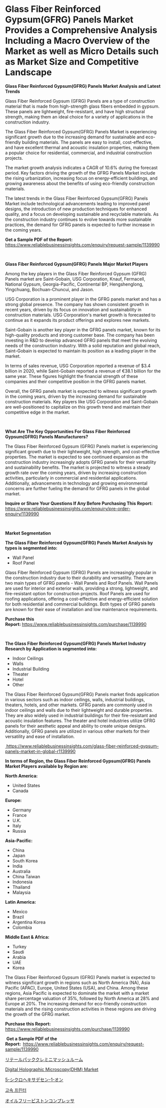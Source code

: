<p><h1>Glass Fiber Reinforced Gypsum(GFRG) Panels Market Provides a Comprehensive Analysis Including a Macro Overview of the Market as well as Micro Details such as Market Size and Competitive Landscape</h1></p><p><strong>Glass Fiber Reinforced Gypsum(GFRG) Panels Market Analysis and Latest Trends</strong></p>
<p><p>Glass Fiber Reinforced Gypsum (GFRG) Panels are a type of construction material that is made from high-strength glass fibers embedded in gypsum. These panels are lightweight, fire-resistant, and have high structural strength, making them an ideal choice for a variety of applications in the construction industry.</p><p>The Glass Fiber Reinforced Gypsum(GFRG) Panels Market is experiencing significant growth due to the increasing demand for sustainable and eco-friendly building materials. The panels are easy to install, cost-effective, and have excellent thermal and acoustic insulation properties, making them a popular choice for residential, commercial, and industrial construction projects.</p><p>The market growth analysis indicates a CAGR of 10.6% during the forecast period. Key factors driving the growth of the GFRG Panels Market include the rising urbanization, increasing focus on energy-efficient buildings, and growing awareness about the benefits of using eco-friendly construction materials.</p><p>The latest trends in the Glass Fiber Reinforced Gypsum(GFRG) Panels Market include technological advancements leading to improved panel designs, the introduction of new production techniques for enhanced quality, and a focus on developing sustainable and recyclable materials. As the construction industry continues to evolve towards more sustainable practices, the demand for GFRG panels is expected to further increase in the coming years.</p></p>
<p><strong>Get a Sample PDF of the Report:&nbsp;</strong> <a href="https://www.reliablebusinessinsights.com/enquiry/request-sample/1139990">https://www.reliablebusinessinsights.com/enquiry/request-sample/1139990</a></p>
<p>&nbsp;</p>
<p><strong>Glass Fiber Reinforced Gypsum(GFRG) Panels Major Market Players</strong></p>
<p><p>Among the key players in the Glass Fiber Reinforced Gypsum (GFRG) Panels market are Saint-Gobain, USG Corporation, Knauf, Fermacell, National Gypsum, Georgia-Pacific, Continental BP, Hengshenglong, Yingchuang, Bochuan-Chuncui, and Jason.</p><p>USG Corporation is a prominent player in the GFRG panels market and has a strong global presence. The company has shown consistent growth in recent years, driven by its focus on innovation and sustainability in construction materials. USG Corporation's market growth is forecasted to continue as it expands its product offerings and explores new markets.</p><p>Saint-Gobain is another key player in the GFRG panels market, known for its high-quality products and strong customer base. The company has been investing in R&D to develop advanced GFRG panels that meet the evolving needs of the construction industry. With a solid reputation and global reach, Saint-Gobain is expected to maintain its position as a leading player in the market.</p><p>In terms of sales revenue, USG Corporation reported a revenue of $3.4 billion in 2020, while Saint-Gobain reported a revenue of €38.1 billion for the same year. These figures highlight the financial strength of these companies and their competitive position in the GFRG panels market.</p><p>Overall, the GFRG panels market is expected to witness significant growth in the coming years, driven by the increasing demand for sustainable construction materials. Key players like USG Corporation and Saint-Gobain are well-positioned to capitalize on this growth trend and maintain their competitive edge in the market.</p></p>
<p>&nbsp;</p>
<p><strong>What Are The Key Opportunities For Glass Fiber Reinforced Gypsum(GFRG) Panels Manufacturers?</strong></p>
<p><p>The Glass Fiber Reinforced Gypsum (GFRG) Panels market is experiencing significant growth due to their lightweight, high strength, and cost-effective properties. The market is expected to see continued expansion as the construction industry increasingly adopts GFRG panels for their versatility and sustainability benefits. The market is projected to witness a steady growth rate over the coming years, driven by increasing construction activities, particularly in commercial and residential applications. Additionally, advancements in technology and growing environmental concerns are further fueling the demand for GFRG panels in the global market.</p></p>
<p><strong>Inquire or Share Your Questions If Any Before Purchasing This Report:</strong> <a href="https://www.reliablebusinessinsights.com/enquiry/pre-order-enquiry/1139990">https://www.reliablebusinessinsights.com/enquiry/pre-order-enquiry/1139990</a></p>
<p>&nbsp;</p>
<p><strong>Market Segmentation</strong></p>
<p><strong>The Glass Fiber Reinforced Gypsum(GFRG) Panels Market Analysis by types is segmented into:</strong></p>
<p><ul><li>Wall Panel</li><li>Roof Panel</li></ul></p>
<p><p>Glass Fiber Reinforced Gypsum (GFRG) Panels are increasingly popular in the construction industry due to their durability and versatility. There are two main types of GFRG panels - Wall Panels and Roof Panels. Wall Panels are used for interior and exterior walls, providing a strong, lightweight, and fire-resistant option for construction projects. Roof Panels are used for roofing applications, offering a cost-effective and energy-efficient solution for both residential and commercial buildings. Both types of GFRG panels are known for their ease of installation and low maintenance requirements.</p></p>
<p><strong>Purchase this Report:&nbsp;</strong><a href="https://www.reliablebusinessinsights.com/purchase/1139990">https://www.reliablebusinessinsights.com/purchase/1139990</a></p>
<p>&nbsp;</p>
<p><strong>The Glass Fiber Reinforced Gypsum(GFRG) Panels Market Industry Research by Application is segmented into:</strong></p>
<p><ul><li>Indoor Ceilings</li><li>Walls</li><li>Industrial Building</li><li>Theater</li><li>Hotel</li><li>Other</li></ul></p>
<p><p>The Glass Fiber Reinforced Gypsum(GFRG) Panels market finds application in various sectors such as indoor ceilings, walls, industrial buildings, theaters, hotels, and other markets. GFRG panels are commonly used in indoor ceilings and walls due to their lightweight and durable properties. They are also widely used in industrial buildings for their fire-resistant and acoustic insulation features. The theater and hotel industries utilize GFRG panels for their aesthetic appeal and ability to create unique designs. Additionally, GFRG panels are utilized in various other markets for their versatility and ease of installation.</p></p>
<p><a href="https://www.reliablebusinessinsights.com/glass-fiber-reinforced-gypsum-panels-market-in-global-r1139990">&nbsp;https://www.reliablebusinessinsights.com/glass-fiber-reinforced-gypsum-panels-market-in-global-r1139990</a></p>
<p><strong>In terms of Region, the Glass Fiber Reinforced Gypsum(GFRG) Panels Market Players available by Region are:</strong></p>
<p>
    <p> <strong> North America: </strong>
        <ul>
            <li>United States</li>
            <li>Canada</li>
        </ul>
        </p> 
    <p> <strong> Europe: </strong>
        <ul>
            <li>Germany</li>
            <li>France</li>
            <li>U.K.</li>
            <li>Italy</li>
            <li>Russia</li>
        </ul>
        </p> 
    <p> <strong> Asia-Pacific: </strong>
        <ul>
            <li>China</li>
            <li>Japan</li>
            <li>South Korea</li>
            <li>India</li>
            <li>Australia</li>
            <li>China Taiwan</li>
            <li>Indonesia</li>
            <li>Thailand</li>
            <li>Malaysia</li>
        </ul>
        </p> 
    <p> <strong> Latin America: </strong>
        <ul>
            <li>Mexico</li>
            <li>Brazil</li>
            <li>Argentina Korea</li>
            <li>Colombia</li>
        </ul>
        </p> 
    <p> <strong> Middle East & Africa: </strong>
        <ul>
            <li>Turkey</li>
            <li>Saudi</li>
            <li>Arabia</li>
            <li>UAE</li>
            <li>Korea</li>
        </ul>
    </p>
    </p>
<p><p>The Glass Fiber Reinforced Gypsum (GFRG) Panels market is expected to witness significant growth in regions such as North America (NA), Asia Pacific (APAC), Europe, United States (USA), and China. Among these regions, Asia Pacific is expected to dominate the market with a market share percentage valuation of 35%, followed by North America at 28% and Europe at 20%. The increasing demand for eco-friendly construction materials and the rising construction activities in these regions are driving the growth of the GFRG market.</p></p>
<p><strong>Purchase this Report: </strong><a href="https://www.reliablebusinessinsights.com/purchase/1139990">https://www.reliablebusinessinsights.com/purchase/1139990</a></p>
<p>&nbsp;<strong>Get a Sample PDF of the Report:&nbsp;&nbsp;</strong><a href="https://www.reliablebusinessinsights.com/enquiry/request-sample/1139990">https://www.reliablebusinessinsights.com/enquiry/request-sample/1139990</a></p>
<p><strong></strong></p>
<p><p><a href="https://github.com/CarlieShields/Market-Research-Report-List-1/blob/main/6935819116292.md">リテールパッククレミニマッシュルーム</a></p><p><a href="https://github.com/dimitrishawkinswaynenp91rgz/Market-Research-Report-List-2/blob/main/digital-holographic-microscopydhm-market.md">Digital Holographic Microscopy(DHM) Market</a></p><p><a href="https://medium.com/@jackpeters644/5-%E3%82%B7%E3%82%AF%E3%83%AD%E3%83%98%E3%82%AD%E3%82%B5%E3%83%87%E3%82%BB%E3%83%B3-1-%E3%82%AA%E3%83%B3%E5%B8%82%E5%A0%B4%E3%81%AE%E6%B4%9E%E5%AF%9F-%E5%B8%82%E5%A0%B4%E5%8B%95%E5%90%91-%E6%88%90%E9%95%B7-2024%E5%B9%B4%E3%81%8B%E3%82%892031%E5%B9%B4%E3%81%BE%E3%81%A7%E3%81%AE%E4%BA%88%E6%B8%AC-d8e40329626f">5-シクロヘキサデセン-1-オン</a></p><p><a href="https://github.com/oajzkywllm460/Market-Research-Report-List-2/blob/main/1239225102048.md">고속 프린터</a></p><p><a href="https://medium.com/@alexsania91/%E3%82%AA%E3%82%A4%E3%83%AB%E3%83%95%E3%83%AA%E3%83%BC%E3%81%AE%E3%83%94%E3%82%B9%E3%83%88%E3%83%B3%E5%9C%A7%E7%B8%AE%E6%A9%9F%E5%B8%82%E5%A0%B4-%E5%B8%82%E5%A0%B4%E3%82%B7%E3%82%A7%E3%82%A2-%E5%B8%82%E5%A0%B4%E5%8B%95%E5%90%91-%E3%81%8A%E3%82%88%E3%81%B3%E5%B0%86%E6%9D%A5%E3%81%AE%E6%88%90%E9%95%B7%E3%82%92%E6%8E%A2%E3%82%8B-2c8d9326bf15">オイルフリーピストンコンプレッサ</a></p></p>